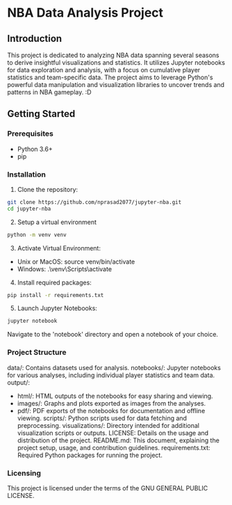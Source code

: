 # NBA Data Analysis Project

## Introduction

This project is dedicated to analyzing NBA data spanning several seasons to derive insightful visualizations and statistics. It utilizes Jupyter notebooks for data exploration and analysis, with a focus on cumulative player statistics and team-specific data. The project aims to leverage Python's powerful data manipulation and visualization libraries to uncover trends and patterns in NBA gameplay. :D

## Getting Started

### Prerequisites

- Python 3.6+
- pip

### Installation

1. Clone the repository:  

```bash
git clone https://github.com/nprasad2077/jupyter-nba.git
cd jupyter-nba
```

2. Setup a virtual environment

```bash
python -m venv venv
```

3. Activate Virtual Environment:

- Unix or MacOS: source venv/bin/activate
- Windows: .\venv\Scripts\activate

4. Install required packages:

```bash
pip install -r requirements.txt
```

5. Launch Jupyter Notebooks:

```bash
jupyter notebook
```

Navigate to the 'notebook' directory and open a notebook of your choice.

### Project Structure

data/: Contains datasets used for analysis.
notebooks/: Jupyter notebooks for various analyses, including individual player statistics and team data.
output/:

- html/: HTML outputs of the notebooks for easy sharing and viewing.
- images/: Graphs and plots exported as images from the analyses.
- pdf/: PDF exports of the notebooks for documentation and offline viewing.
scripts/: Python scripts used for data fetching and preprocessing.
visualizations/: Directory intended for additional visualization scripts or outputs.
LICENSE: Details on the usage and distribution of the project.
README.md: This document, explaining the project setup, usage, and contribution guidelines.
requirements.txt: Required Python packages for running the project.

### Licensing

This project is licensed under the terms of the GNU GENERAL PUBLIC LICENSE.
